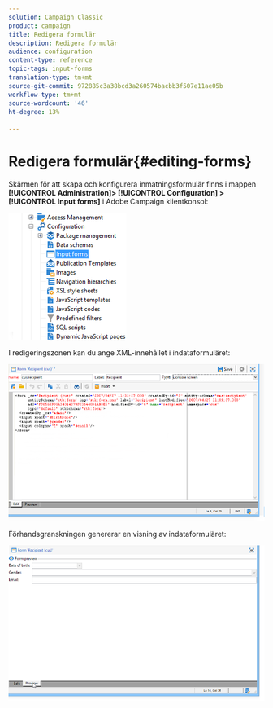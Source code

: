 ```yaml
---
solution: Campaign Classic
product: campaign
title: Redigera formulär
description: Redigera formulär
audience: configuration
content-type: reference
topic-tags: input-forms
translation-type: tm+mt
source-git-commit: 972885c3a38bcd3a260574bacbb3f507e11ae05b
workflow-type: tm+mt
source-wordcount: '46'
ht-degree: 13%

---
```



# Redigera formulär{#editing-forms}

Skärmen för att skapa och konfigurera inmatningsformulär finns i mappen **[!UICONTROL Administration]> [!UICONTROL Configuration] >[!UICONTROL Input forms]** i Adobe Campaign klientkonsol:

![](assets/d_ncs_integration_form_arbo.png)

I redigeringszonen kan du ange XML-innehållet i indataformuläret:

![](assets/d_ncs_integration_form_edit.png)

Förhandsgranskningen genererar en visning av indataformuläret:

![](assets/d_ncs_integration_form_preview.png)

